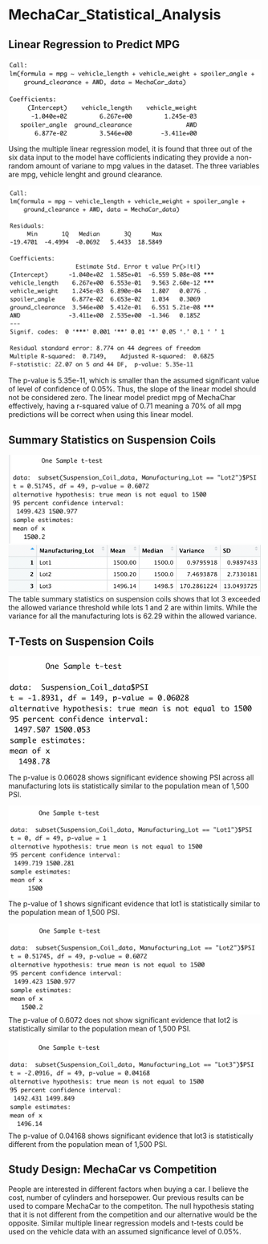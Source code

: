 # MechaCar_Statistical_Analysis
## Linear Regression to Predict MPG
![](https://github.com/ahsaleh90/MechaCar_Statistical_Analysis/blob/main/MechaCar_Statistical_Analysis/multiple_regression.png)
Using the multiple linear regression model, it is found that three out of the six data input to the model have cofficients indicating they provide a non-random amount of variane to mpg values in the dataset. The three variables are mpg, vehicle lenght and ground clearance.

![](https://github.com/ahsaleh90/MechaCar_Statistical_Analysis/blob/main/MechaCar_Statistical_Analysis/multiple_regression_summary.png)
The p-value is 5.35e-11, which is smaller than the assumed significant value of level of confidence of 0.05%. Thus, the slope of the linear model should not be considered zero. The linear model predict mpg of MechaChar effectively, having a r-squared value of 0.71 meaning a 70% of all mpg predictions will be correct when using this linear model.

## Summary Statistics on Suspension Coils
![](https://github.com/ahsaleh90/MechaCar_Statistical_Analysis/blob/main/MechaCar_Statistical_Analysis/total_summary.png)
![](https://github.com/ahsaleh90/MechaCar_Statistical_Analysis/blob/main/MechaCar_Statistical_Analysis/lot_summary.png)
The table summary statistics on suspension coils shows that lot 3 exceeded the allowed variance threshold while lots 1 and 2 are within limits. While the variance for all the manufacturing lots is 62.29 within the allowed variance.

## T-Tests on Suspension Coils
![](https://github.com/ahsaleh90/MechaCar_Statistical_Analysis/blob/main/MechaCar_Statistical_Analysis/t-test_all_lots.png)
The p-value is 0.06028 shows significant evidence showing PSI across all manufacturing lots iis statistically similar to the population mean of 1,500 PSI.

![](https://github.com/ahsaleh90/MechaCar_Statistical_Analysis/blob/main/MechaCar_Statistical_Analysis/t-test_lot1.png)
The p-value of 1 shows significant evidence that lot1 is statistically similar to the population mean of 1,500 PSI.

![](https://github.com/ahsaleh90/MechaCar_Statistical_Analysis/blob/main/MechaCar_Statistical_Analysis/t-test_lot2.png)
The p-value of 0.6072 does not show significant evidence that lot2 is statistically similar to the population mean of 1,500 PSI.

![](https://github.com/ahsaleh90/MechaCar_Statistical_Analysis/blob/main/MechaCar_Statistical_Analysis/t-test_lot3.png)
The p-value of 0.04168 shows significant evidence that lot3 is statistically different from the population mean of 1,500 PSI.

## Study Design: MechaCar vs Competition

People are interested in different factors when buying a car. I believe the cost, number of cylinders and horsepower. Our previous results can be used to compare MechaCar to the competiton. The null hypothesis stating that it is not different from the competition and our alternative would be the opposite. Similar multiple linear regression models and t-tests could be used on the vehicle data with an assumed significance level of 0.05%.

